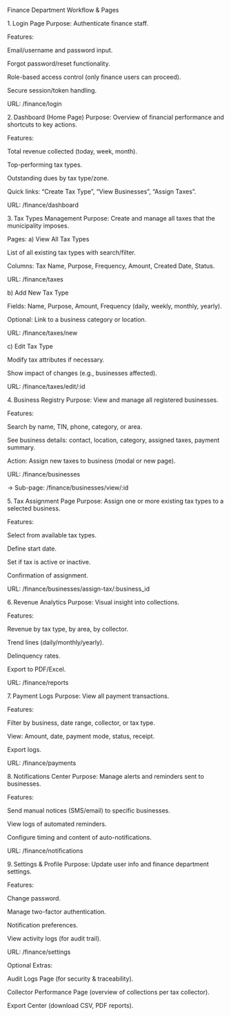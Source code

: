 Finance Department Workflow & Pages

1. Login Page
Purpose: Authenticate finance staff.

Features:

Email/username and password input.

Forgot password/reset functionality.

Role-based access control (only finance users can proceed).

Secure session/token handling.

URL: /finance/login

2. Dashboard (Home Page)
Purpose: Overview of financial performance and shortcuts to key actions.

Features:

Total revenue collected (today, week, month).

Top-performing tax types.

Outstanding dues by tax type/zone.

Quick links: “Create Tax Type”, “View Businesses”, “Assign Taxes”.

URL: /finance/dashboard

3. Tax Types Management
Purpose: Create and manage all taxes that the municipality imposes.

Pages:
a) View All Tax Types

List of all existing tax types with search/filter.

Columns: Tax Name, Purpose, Frequency, Amount, Created Date, Status.

URL: /finance/taxes

b) Add New Tax Type

Fields: Name, Purpose, Amount, Frequency (daily, weekly, monthly, yearly).

Optional: Link to a business category or location.

URL: /finance/taxes/new

c) Edit Tax Type

Modify tax attributes if necessary.

Show impact of changes (e.g., businesses affected).

URL: /finance/taxes/edit/:id

4. Business Registry
Purpose: View and manage all registered businesses.

Features:

Search by name, TIN, phone, category, or area.

See business details: contact, location, category, assigned taxes, payment summary.

Action: Assign new taxes to business (modal or new page).

URL: /finance/businesses

→ Sub-page: /finance/businesses/view/:id

5. Tax Assignment Page
Purpose: Assign one or more existing tax types to a selected business.

Features:

Select from available tax types.

Define start date.

Set if tax is active or inactive.

Confirmation of assignment.

URL: /finance/businesses/assign-tax/:business_id

6. Revenue Analytics
Purpose: Visual insight into collections.

Features:

Revenue by tax type, by area, by collector.

Trend lines (daily/monthly/yearly).

Delinquency rates.

Export to PDF/Excel.

URL: /finance/reports

7. Payment Logs
Purpose: View all payment transactions.

Features:

Filter by business, date range, collector, or tax type.

View: Amount, date, payment mode, status, receipt.

Export logs.

URL: /finance/payments

8. Notifications Center
Purpose: Manage alerts and reminders sent to businesses.

Features:

Send manual notices (SMS/email) to specific businesses.

View logs of automated reminders.

Configure timing and content of auto-notifications.

URL: /finance/notifications

9. Settings & Profile
Purpose: Update user info and finance department settings.

Features:

Change password.

Manage two-factor authentication.

Notification preferences.

View activity logs (for audit trail).

URL: /finance/settings

Optional Extras:

Audit Logs Page (for security & traceability).

Collector Performance Page (overview of collections per tax collector).

Export Center (download CSV, PDF reports).
